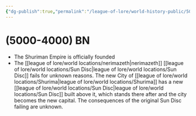 ```yaml
---
{"dg-publish":true,"permalink":"/league-of-lore/world-history-public/5000-4000-bn/"}
---
```


# (5000-4000) BN

- The Shuriman Empire is officially founded
- The [[league of lore/world locations/nerimazeth\|nerimazeth]] [[league of lore/world locations/Sun Disc\|league of lore/world locations/Sun Disc]] fails for unknown reasons. The new City of [[league of lore/world locations/Shurima\|league of lore/world locations/Shurima]] has a new [[league of lore/world locations/Sun Disc\|league of lore/world locations/Sun Disc]] built above it, which stands there after and the city becomes the new capital. The consequences of the original Sun Disc failing are unknown.
